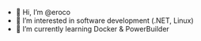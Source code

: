 - 👋 Hi, I’m @eroco
- 👀 I’m interested in software development (.NET, Linux)
- 🌱 I’m currently learning Docker & PowerBuilder
<!--
- 💞️ I’m looking to collaborate on ...
- 📫 How to reach me ...
-->
<!---
eroco/eroco is a ✨ special ✨ repository because its `README.md` (this file) appears on your GitHub profile.
You can click the Preview link to take a look at your changes.
--->
